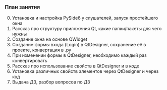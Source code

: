 ### План занятия

0. Установка и настройка PySide6 у слушателей, запуск простейшего окна
1. Рассказ про структуру приложения Qt, какие папки/пакеты для чего нужны
2. Создание окна на основе QWidget
3. Создание формы входа (Login) в QtDesigner, сохранение её в проекте, конвертация в .py
4. При изменении формы в QtDesigner, необходимо каждый раз конвертировать
5. Рассказ про использование свойств в QtDesigner и в коде
6. Установка различных свойств элементов через QtDesigner и через код
7. Выдача ДЗ, разбор вопросов по ДЗ 